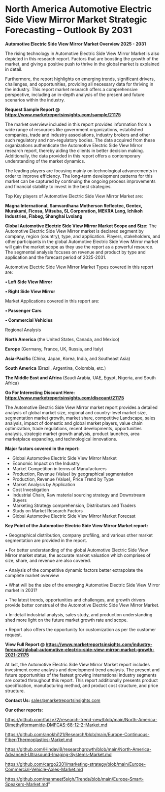 # North America Automotive Electric Side View Mirror Market Strategic Forecasting – Outlook By 2031

<Strong> Automotive Electric Side View Mirror Market Overview 2025 - 2031</strong>

The rising technology in Automotive Electric Side View Mirror Market is also depicted in this research report. Factors that are boosting the growth of the market, and giving a positive push to thrive in the global market is explained in detail.

Furthermore, the report highlights on emerging trends, significant drivers, challenges, and opportunities, providing all necessary data for thriving in the industry. This report market research offers a comprehensive perspective, including an in-depth analysis of the present and future scenarios within the industry.

<strong>Request Sample Report @ <a href=https://www.marketreportsinsights.com/sample/21175>https://www.marketreportsinsights.com/sample/21175</a></strong>

The market overview included in this report provides information from a wide range of resources like government organizations, established companies, trade and industry associations, industry brokers and other such regulatory and non-regulatory bodies. The data acquired from these organizations authenticate the Automotive Electric Side View Mirror research report, thereby aiding the clients in better decision making. Additionally, the data provided in this report offers a contemporary understanding of the market dynamics.

The leading players are focusing mainly on technological advancements in order to improve efficiency. The long-term development patterns for this market can be captured by continuing the ongoing process improvements and financial stability to invest in the best strategies.

Top Key players of Automotive Electric Side View Mirror Market are:

<strong>Magna International, Samvardhana Motherson Reflectec, Gentex, Murakami, Ficosa, Mitsuba, SL Corporation, MEKRA Lang, Ichikoh Industries, Flabeg, Shanghai Lvxiang</strong>

<strong><b>Global Automotive Electric Side View Mirror Market Scope and Size:</b></strong>
The Automotive Electric Side View Mirror market is declared segment by company, region (country), type, and application. Players, stakeholders, and other participants in the global Automotive Electric Side View Mirror market will gain the market scope as they use the report as a powerful resource. The segmental analysis focuses on revenue and product by type and application and the forecast period of 2025-2031.

Automotive Electric Side View Mirror Market Types covered in this report are:

<strong>• Left Side View Mirror

• Right Side View Mirror</strong>

Market Applications covered in this report are:

<strong>• Passenger Cars

• Commercial Vehicles</strong> 

Regional Analysis

<strong>North America</strong> (the United States, Canada, and Mexico)

<strong>Europe</strong> (Germany, France, UK, Russia, and Italy)

<strong>Asia-Pacific</strong> (China, Japan, Korea, India, and Southeast Asia)

<strong>South America</strong> (Brazil, Argentina, Colombia, etc.)

<strong>The Middle East and Africa</strong> (Saudi Arabia, UAE, Egypt, Nigeria, and South Africa)

<strong>Go For Interesting Discount Here: <a href=https://www.marketreportsinsights.com/discount/21175>https://www.marketreportsinsights.com/discount/21175</a></strong>

The Automotive Electric Side View Mirror market report provides a detailed analysis of global market size, regional and country-level market size, segmentation market growth, market share, competitive Landscape, sales analysis, impact of domestic and global market players, value chain optimization, trade regulations, recent developments, opportunities analysis, strategic market growth analysis, product launches, area marketplace expanding, and technological innovations.

<strong><b>Major factors covered in the report:</b></strong>
<ul>
  <li>Global Automotive Electric Side View Mirror Market </li>
  <li>Economic Impact on the Industry</li>
  <li>Market Competition in terms of Manufacturers</li>
  <li>Production, Revenue (Value) by geographical segmentation</li>
  <li>Production, Revenue (Value), Price Trend by Type</li>
  <li>Market Analysis by Application</li>
  <li>Cost Investigation</li>
  <li>Industrial Chain, Raw material sourcing strategy and Downstream Buyers</li>
  <li>Marketing Strategy comprehension, Distributors and Traders</li>
  <li>Study on Market Research Factors</li>
  <li>Global Automotive Electric Side View Mirror Market Forecast</li>
</ul>

<strong><b>Key Point of the Automotive Electric Side View Mirror Market report:</b></strong>

• Geographical distribution, company profiling, and various other market segmentation are provided in the report.

• For better understanding of the global Automotive Electric Side View Mirror market status, the accurate market valuation which comprises of size, share, and revenue are also covered.

• Analysis of the competitive dynamic factors better extrapolate the complete market overview

• What will be the size of the emerging Automotive Electric Side View Mirror market in 2031?

• The latest trends, opportunities and challenges, and growth drivers provide better construal of the Automotive Electric Side View Mirror Market.

• In-detail industrial analysis, sales study, and production understanding shed more light on the future market growth rate and scope.

• Report also offers the opportunity for customization as per the customer request.

<strong><b>View Full Report @ <a href=https://www.marketreportsinsights.com/industry-forecast/global-automotive-electric-side-view-mirror-market-growth-2021-21175>https://www.marketreportsinsights.com/industry-forecast/global-automotive-electric-side-view-mirror-market-growth-2021-21175</a></b></strong>


At last, the Automotive Electric Side View Mirror Market report includes investment come analysis and development trend analysis. The present and future opportunities of the fastest growing international industry segments are coated throughout this report. This report additionally presents product specification, manufacturing method, and product cost structure, and price structure.

<strong>Contact Us:</strong>
sales@marketreportsinsights.com

<strong>Our other reports:</strong>

<a href=https://github.com/faizy72/research-trend-new/blob/main/North-America-Dimethylformamide-DMFCAS-68-12-2-Market.md>https://github.com/faizy72/research-trend-new/blob/main/North-America-Dimethylformamide-DMFCAS-68-12-2-Market.md</a>

<a href=https://github.com/anokhi121/Research/blob/main/Europe-Continuous-Fiber-Thermoplastics-Market.md>https://github.com/anokhi121/Research/blob/main/Europe-Continuous-Fiber-Thermoplastics-Market.md</a>

<a href=https://github.com/Hindavi8/researchgrowth/blob/main/North-America-Advanced-Ultrasound-Imaging-Systems-Market.md>https://github.com/Hindavi8/researchgrowth/blob/main/North-America-Advanced-Ultrasound-Imaging-Systems-Market.md</a>

<a href=https://github.com/cargo2301/marketing-strategy/blob/main/Europe-Commercial-Vehicle-Axles-Market.md>https://github.com/cargo2301/marketing-strategy/blob/main/Europe-Commercial-Vehicle-Axles-Market.md</a>

<a href=https://github.com/manmeet5sigh/Trends/blob/main/Europe-Smart-Speakers-Market.md>https://github.com/manmeet5sigh/Trends/blob/main/Europe-Smart-Speakers-Market.md</a>"
